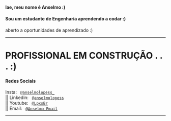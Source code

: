 #### Iae, meu nome é Anselmo :)

<h4> Sou um estudante de Engenharia aprendendo a codar :) </h4>

aberto a oportunidades de aprendizado :)

----

<div align="left">

  # PROFISSIONAL EM CONSTRUÇÃO . . . :)

</div>

<div align="left">
  
  #### Redes Sociais
  
  Insta: <code> [@anselmolopess_](https://www.instagram.com/anselmolopess_) </code> ||
  Linkedin: <code> [@anselmolopess](https://www.linkedin.com/in/anselmolopess/) </code> ||
  Youtube: <code> [@LpxsBr](https://www.youtube.com/channel/UCkPDAOFZlw2mVkqwdgXS2iQ) </code> ||
  Email: <code> [@Anselmo Email](mailto:anselmolopes.an@gmail.com) </code> 
    
 </div>

----

<!-- <div align="left">

  ![LpxsBr's GitHub stats](https://github-readme-stats.vercel.app/api?username=Lpxsbr&show_icons=true&theme=radical&include_all_commits=true&count_private=true)

</div> -->
